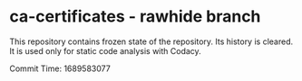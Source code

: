 # ca-certificates - rawhide branch

This repository contains frozen state of the repository.
Its history is cleared. It is used only for static code
analysis with Codacy.

Commit Time: 1689583077